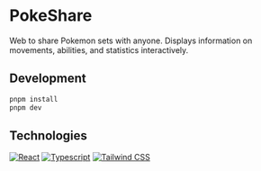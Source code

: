 
# PokeShare

Web to share Pokemon sets with anyone. Displays information on movements, abilities, and statistics interactively.

## Development

```sh
pnpm install
pnpm dev
```

## Technologies

[![React][react-badge]][react-url]
[![Typescript][typescript-badge]][typescript-url]
[![Tailwind CSS][tailwind-badge]][tailwind-url]

[react-url]: https://reactjs.org/
[typescript-url]: https://www.typescriptlang.org/
[tailwind-url]: https://tailwindcss.com/
[vite-url]: https://vitejs.dev/
[react-badge]: https://img.shields.io/badge/React-20232A?style=for-the-badge&logo=react&logoColor=61DAFB
[typescript-badge]: https://img.shields.io/badge/Typescript-007ACC?style=for-the-badge&logo=typescript&logoColor=white&color=blue
[tailwind-badge]: https://img.shields.io/badge/Tailwind-ffffff?style=for-the-badge&logo=tailwindcss&logoColor=38bdf8

